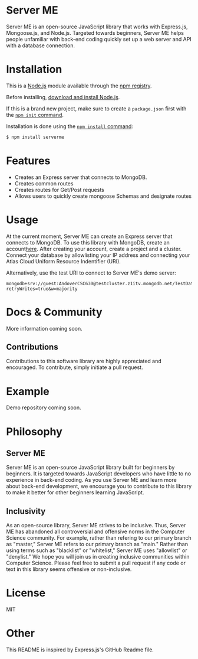 # Server ME

Server ME is an open-source JavaScript library that works with Express.js, Mongoose.js, and Node.js. Targeted towards beginners, Server ME helps people unfamiliar with back-end coding quickly set up a web server and API with a database connection.

# Installation

This is a [Node.js](https://nodejs.org/en/) module available through the
[npm registry](https://www.npmjs.com/).

Before installing, [download and install Node.js](https://nodejs.org/en/download/).

If this is a brand new project, make sure to create a `package.json` first with
the [`npm init` command](https://docs.npmjs.com/creating-a-package-json-file).

Installation is done using the
[`npm install` command](https://docs.npmjs.com/getting-started/installing-npm-packages-locally):

```bash
$ npm install serverme
```

# Features

- Creates an Express server that connects to MongoDB.
- Creates common routes
- Creates routes for Get/Post requests
- Allows users to quickly create mongoose Schemas and designate routes

# Usage

At the current moment, Server ME can create an Express server that connects to MongoDB. To use this library with MongoDB, create an account[here](https://www.mongodb.com/cloud/atlas). After creating your account, create a project and a cluster. Connect your database by allowlisting your IP address and connecting your Atlas Cloud Uniform Resource Indentifier (URI).

Alternatively, use the test URI to connect to Server ME's demo server:

```
mongodb+srv://guest:AndoverCSC630@testcluster.z1itv.mongodb.net/TestDatabase?retryWrites=true&w=majority
```

# Docs & Community

More information coming soon.

## Contributions

Contributions to this software library are highly appreciated and encouraged. To contribute, simply initiate a pull request.

# Example

Demo repository coming soon.

# Philosophy

## Server ME

Server ME is an open-source JavaScript library built for beginners by beginners. It is targeted towards JavaScript developers who have little to no experience in back-end coding. As you use Server ME and learn more about back-end development, we encourage you to contribute to this library to make it better for other beginners learning JavaScript.

## Inclusivity

As an open-source library, Server ME strives to be inclusive. Thus, Server ME has abandoned all controversial and offensive norms in the Computer Science community. For example, rather than refering to our primary branch as "master," Server ME refers to our primary branch as "main." Rather than using terms such as "blacklist" or "whitelist," Server ME uses "allowlist" or "denylist." We hope you will join us in creating inclusive communities within Computer Science. Please feel free to submit a pull request if any code or text in this library seems offensive or non-inclusive.

# License

MIT

# Other

This README is inspired by Express.js's GitHub Readme file.
